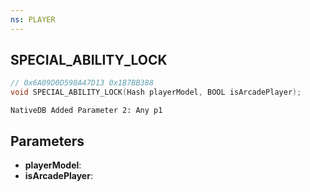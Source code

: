 ```yaml
---
ns: PLAYER
---
```

## SPECIAL_ABILITY_LOCK

```c
// 0x6A09D0D590A47D13 0x1B7BB388
void SPECIAL_ABILITY_LOCK(Hash playerModel, BOOL isArcadePlayer);
```

```
NativeDB Added Parameter 2: Any p1
```

## Parameters
* **playerModel**: 
* **isArcadePlayer**: 

